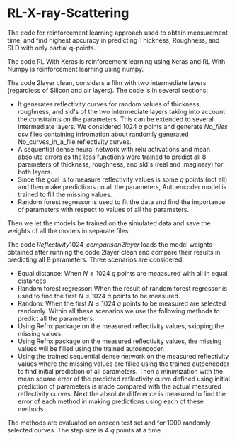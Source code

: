 # RL-X-ray-Scattering
The code for reinforcement learning approach used to obtain measurement time, and find highest accuracy in predicting Thickness, Roughness, and SLD with only partial q-points.

The code RL With Keras is reinforcement learning using Keras and RL With Numpy is reinforcement learning using numpy.

The code 2layer clean, considers a film with two intermediate layers (regardless of Silicon and air layers). The code is in several sections:
- It generates reflectivity curves for random values of thickness, roughness, and sld's of the two intermediate layers taking into account the constraints on the parameters. This can be extended to several intermediate layers. We considered 1024 $q$ points and generate $No\_files$ csv files containing infromation about randomly generated No\_curves\_in\_a\_file reflectivity curves.
- A sequential dense neural network with relu activations and mean absolute errors as the loss functions were trained to predict all $8$ parameters of thickness, roughness, and sld's (real and imaginary) for both layers.
- Since the goal is to measure reflectivity values is some $q$ points (not all) and then make predictions on all the parameters, Autoencoder model is trained to fill the missing values.
- Random forest regressor is used to fit the data and find the importance of parameters with respect to values of all the parameters.

Then we let the models be trained on the simulated data and save the weights of all the models in separate files.

The code $Reflectivity1024\_comparison2layer$ loads the model weights obtained after running the code 2layer clean and compare their results in predicting all $8$ parameters. Three scenarios are considered:
- Equal distance: When $N\leq1024$ $q$ points are meaasured with all in equal distances.
- Random forest regressor: When the result of random forest regressor is used to find the first $N\leq1024$ $q$ points to be measured.
- Random: When the first $N\leq1024$ $q$ points to be measured are selected randomly.
Within all these scenarios we use the following methods to predict all the parameters:
- Using Refnx package on the measured reflectivity values, skipping the missing values.
- Using Refnx package on the measured reflectivity values, the missing values will be filled using the trained autoencoder.
- Using the trained sequential dense network on the measured reflectivity values where the missing values are filled using the trained autoencoder to find initial prediction of all parameters. Then a minimization with the mean square error of the predicted reflectivity curve defined using initial prediction of parameters is made compared with the actual measured reflectivity curves.
Next the absolute difference is measured to find the error of each method in making predictions using each of these methods.

The methods are evaluated on onseen test set and for $1000$ randomly selected curves. The step size is $4$ $q$ points at a time.
